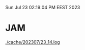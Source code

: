 Sun Jul 23 02:19:04 PM EEST 2023
# JAM
<a href='./cache/202307/23_14.log'>./cache/202307/23_14.log</a>
